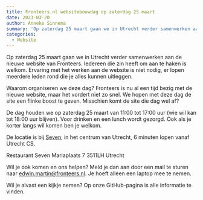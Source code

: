 ```yaml
---
title: Fronteers.nl websitebouwdag op zaterdag 25 maart
date: 2023-03-20
author: Anneke Sinnema
summary: 'Op zaterdag 25 maart gaan we in Utrecht verder samenwerken aan de nieuwe website van Fronteers. Iedereen die zin heeft om aan te haken is welkom. Ervaring met het werken aan de website is niet nodig, er lopen meerdere leden rond die je alles kunnen uitleggen.'
categories: 
  - Website
---
```

Op zaterdag 25 maart gaan we in Utrecht verder samenwerken aan de nieuwe website van Fronteers. Iedereen die zin heeft om aan te haken is welkom. Ervaring met het werken aan de website is niet nodig, er lopen meerdere leden rond die je alles kunnen uitleggen.

Waarom organiseren we deze dag? Fronteers is nu al een tijd bezig met de nieuwe website, maar het vordert niet zo snel. We hopen met deze dag de site een flinke boost te geven. Misschien komt de site die dag wel af?

De dag houden we op zaterdag 25 maart van 11:00 tot 17:00 uur (wie wil kan tot 18:00 uur blijven). Voor drinken en een lunch wordt gezorgd. Ook als je korter langs wil komen ben je welkom.

De locatie is bij [Seven](https://www.google.com/maps/place/Restaurant+Seven/@52.0899045,5.115603,17z/data=!3m1!4b1!4m6!3m5!1s0x47c66f5b40a6e57d:0xae00eeee5182a113!8m2!3d52.0899045!4d5.1177917!16s%2Fg%2F11b7gxzjzx), in het centrum van Utrecht, 6 minuten lopen vanaf Utrecht CS.

Restaurant Seven
Mariaplaats 7
3511LH Utrecht

Wil je ook komen en ons helpen? Meld je dan aan door een mail te sturen naar [edwin.martin@fronteers.nl](mailto:edwin.martin@fronteers.nl). Je hoeft alleen een laptop mee te nemen.

Wil je alvast een kijkje nemen? Op onze GitHub-pagina is alle informatie te vinden.
